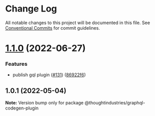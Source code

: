 # Change Log

All notable changes to this project will be documented in this file.
See [Conventional Commits](https://conventionalcommits.org) for commit guidelines.

# [1.1.0](https://github.com/thoughtindustries/helium/compare/@thoughtindustries/graphql-codegen-plugin@1.0.1...@thoughtindustries/graphql-codegen-plugin@1.1.0) (2022-06-27)


### Features

* publish gql plugin ([#131](https://github.com/thoughtindustries/helium/issues/131)) ([86922f6](https://github.com/thoughtindustries/helium/commit/86922f608517eeaade3379dcf461c07798df4c7e))





## 1.0.1 (2022-05-04)

**Note:** Version bump only for package @thoughtindustries/graphql-codegen-plugin
